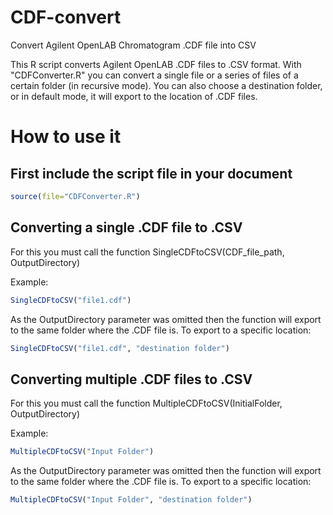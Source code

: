 # CDF-convert
Convert Agilent OpenLAB Chromatogram .CDF file into CSV

This R script converts Agilent OpenLAB .CDF files to .CSV format.
With "CDFConverter.R" you can convert a single file or a series of files of a certain folder (in recursive mode).
You can also choose a destination folder, or in default mode, it will export to the location of .CDF files.

# How to use it

## First include the script file in your document
```R
source(file="CDFConverter.R")
```

## Converting a single .CDF file to .CSV
For this you must call the function SingleCDFtoCSV(CDF_file_path, OutputDirectory)

Example:
```R
SingleCDFtoCSV("file1.cdf")
```
As the OutputDirectory parameter was omitted then the function will export to the same folder where the .CDF file is.
To export to a specific location:
```R
SingleCDFtoCSV("file1.cdf", "destination folder")
```

## Converting multiple .CDF files to .CSV
For this you must call the function MultipleCDFtoCSV(InitialFolder, OutputDirectory)

Example:
```R
MultipleCDFtoCSV("Input Folder")
```
As the OutputDirectory parameter was omitted then the function will export to the same folder where the .CDF file is.
To export to a specific location:

```R
MultipleCDFtoCSV("Input Folder", "destination folder")
```
